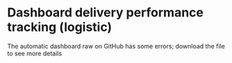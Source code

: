 # Dashboard delivery performance tracking (logistic)
The automatic dashboard raw on GitHub has some errors; download the file to see more details
